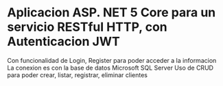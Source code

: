 # Aplicacion ASP. NET 5 Core para un servicio RESTful HTTP, con Autenticacion JWT
Con funcionalidad de Login, Register para poder acceder a la informacion
La conexion es con la base de datos Microsoft SQL Server
Uso de CRUD para poder crear, listar, registrar, eliminar clientes
